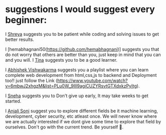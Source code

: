 # suggestions I would suggest every beginner:

<!-- Follow the following format to maintain uniformity:

  I [5hre9a](https://github.com/5hre9a) suggests you that it's okay to make mistakes and fail miserably because with time you're only going to get better.
-->

I [Shreya](https://github.com/5hre9a) suggests you to be patient while coding and solving issues to get better results.

I [hemabhagnani50(https://github.com/hemabhagnani)] suggests you that do not worry that others are better than you, just keep in mind that you can and you will.
I [Tina](https://github.com/5hre9a) suggests you to be a good learner.

I [Abhishek Vishwakarma](https://github.com/Abhishek765) suggests you a playlist where you can learn complete web development from html,css,js to backend and Deployment too!! just follow the Link (https://www.youtube.com/watch?v=6mbwJ2xhgzM&list=PLu0W_9lII9agiCUZYRsvtGTXdxkzPyItg).

I [Sneha](https://github.com/Snehakri022) suggests you to Don’t give up early, It may take weeks to get started.

I [Anjali Soni](https://github.com/anjalisoni3655) suggest you to explore different fields be it machine learning, development, cyber security, etc atleast once. We will never know where we are actually interested if we dont give some time to explore that field by ourselves. Don't go with the current trend. Be yourself 🙂.

